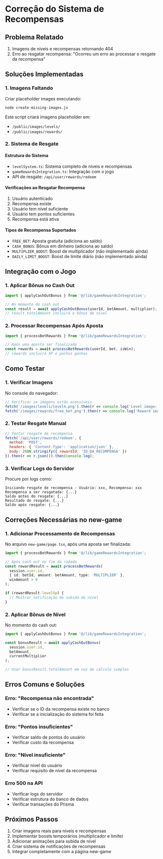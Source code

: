 # Correção do Sistema de Recompensas

## Problema Relatado
1. Imagens de níveis e recompensas retornando 404
2. Erro ao resgatar recompensa: "Ocorreu um erro ao processar o resgate da recompensa"

## Soluções Implementadas

### 1. Imagens Faltando
Criar placeholder images executando:
```bash
node create-missing-images.js
```

Este script criará imagens placeholder em:
- `/public/images/levels/`
- `/public/images/rewards/`

### 2. Sistema de Resgate

#### Estrutura do Sistema
- `levelSystem.ts`: Sistema completo de níveis e recompensas
- `gameRewardsIntegration.ts`: Integração com o jogo
- API de resgate: `/api/user/rewards/redeem`

#### Verificações ao Resgatar Recompensa
1. Usuário autenticado
2. Recompensa existe
3. Usuário tem nível suficiente
4. Usuário tem pontos suficientes
5. Recompensa está ativa

#### Tipos de Recompensa Suportados
- `FREE_BET`: Aposta gratuita (adiciona ao saldo)
- `CASH_BONUS`: Bônus em dinheiro (adiciona ao saldo)
- `MULTIPLIER_BOOST`: Boost de multiplicador (não implementado ainda)
- `DAILY_LIMIT_BOOST`: Boost de limite diário (não implementado ainda)

## Integração com o Jogo

### 1. Aplicar Bônus no Cash Out
```typescript
import { applyCashOutBonus } from '@/lib/gameRewardsIntegration';

// No momento do cash out
const result = await applyCashOutBonus(userId, betAmount, multiplier);
// result.totalAmount incluirá o bônus de nível
```

### 2. Processar Recompensas Após Aposta
```typescript
import { processBetRewards } from '@/lib/gameRewardsIntegration';

// Após uma aposta ser finalizada
const rewards = await processBetRewards(userId, bet, isWin);
// rewards incluirá XP e pontos ganhos
```

## Como Testar

### 1. Verificar Imagens
No console do navegador:
```javascript
// Verificar se imagens estão acessíveis
fetch('/images/levels/level4.png').then(r => console.log('Level image:', r.status));
fetch('/images/rewards/free_bet.png').then(r => console.log('Reward image:', r.status));
```

### 2. Testar Resgate Manual
```javascript
// Testar resgate de recompensa
fetch('/api/user/rewards/redeem', {
  method: 'POST',
  headers: { 'Content-Type': 'application/json' },
  body: JSON.stringify({ rewardId: 'ID_DA_RECOMPENSA' })
}).then(r => r.json()).then(console.log);
```

### 3. Verificar Logs do Servidor
Procure por logs como:
```
Iniciando resgate de recompensa - Usuário: xxx, Recompensa: xxx
Recompensa a ser resgatada: {...}
Saldo antes do resgate: {...}
Resultado do resgate: {...}
Saldo após resgate: {...}
```

## Correções Necessárias no new-game

### 1. Adicionar Processamento de Recompensas
No arquivo `new-game/page.tsx`, após uma aposta ser finalizada:

```typescript
import { processBetRewards } from '@/lib/gameRewardsIntegration';

// Após cash out ou fim da rodada
const rewardResult = await processBetRewards(
  session.user.id,
  { id: betId, amount: betAmount, type: 'MULTIPLIER' },
  winAmount > 0
);

if (rewardResult.levelUp) {
  // Mostrar notificação de subida de nível
}
```

### 2. Aplicar Bônus de Nível
No momento do cash out:

```typescript
import { applyCashOutBonus } from '@/lib/gameRewardsIntegration';

const bonusResult = await applyCashOutBonus(
  session.user.id,
  betAmount,
  currentMultiplier
);

// Usar bonusResult.totalAmount em vez do cálculo simples
```

## Erros Comuns e Soluções

### Erro: "Recompensa não encontrada"
- Verificar se o ID da recompensa existe no banco
- Verificar se a inicialização do sistema foi feita

### Erro: "Pontos insuficientes"
- Verificar saldo de pontos do usuário
- Verificar custo da recompensa

### Erro: "Nível insuficiente"
- Verificar nível do usuário
- Verificar requisito de nível da recompensa

### Erro 500 na API
- Verificar logs do servidor
- Verificar estrutura do banco de dados
- Verificar transações do Prisma

## Próximos Passos

1. Criar imagens reais para níveis e recompensas
2. Implementar boosts temporários (multiplicador e limite)
3. Adicionar animações para subida de nível
4. Criar sistema de notificações de recompensas
5. Integrar completamente com a página new-game